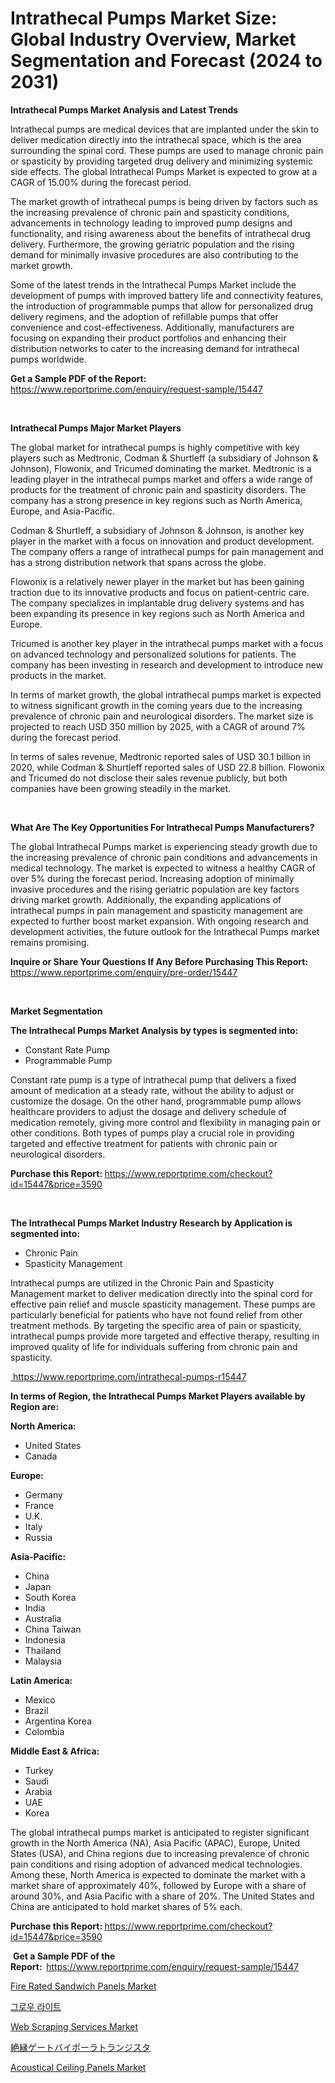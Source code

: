 <p><h1>Intrathecal Pumps Market Size: Global Industry Overview, Market Segmentation and Forecast (2024 to 2031)</h1></p><p><strong>Intrathecal Pumps Market Analysis and Latest Trends</strong></p>
<p><p>Intrathecal pumps are medical devices that are implanted under the skin to deliver medication directly into the intrathecal space, which is the area surrounding the spinal cord. These pumps are used to manage chronic pain or spasticity by providing targeted drug delivery and minimizing systemic side effects. The global Intrathecal Pumps Market is expected to grow at a CAGR of 15.00% during the forecast period.</p><p>The market growth of intrathecal pumps is being driven by factors such as the increasing prevalence of chronic pain and spasticity conditions, advancements in technology leading to improved pump designs and functionality, and rising awareness about the benefits of intrathecal drug delivery. Furthermore, the growing geriatric population and the rising demand for minimally invasive procedures are also contributing to the market growth.</p><p>Some of the latest trends in the Intrathecal Pumps Market include the development of pumps with improved battery life and connectivity features, the introduction of programmable pumps that allow for personalized drug delivery regimens, and the adoption of refillable pumps that offer convenience and cost-effectiveness. Additionally, manufacturers are focusing on expanding their product portfolios and enhancing their distribution networks to cater to the increasing demand for intrathecal pumps worldwide.</p></p>
<p><strong>Get a Sample PDF of the Report:&nbsp;</strong> <a href="https://www.reportprime.com/enquiry/request-sample/15447">https://www.reportprime.com/enquiry/request-sample/15447</a></p>
<p>&nbsp;</p>
<p><strong>Intrathecal Pumps Major Market Players</strong></p>
<p><p>The global market for intrathecal pumps is highly competitive with key players such as Medtronic, Codman & Shurtleff (a subsidiary of Johnson & Johnson), Flowonix, and Tricumed dominating the market. Medtronic is a leading player in the intrathecal pumps market and offers a wide range of products for the treatment of chronic pain and spasticity disorders. The company has a strong presence in key regions such as North America, Europe, and Asia-Pacific.</p><p>Codman & Shurtleff, a subsidiary of Johnson & Johnson, is another key player in the market with a focus on innovation and product development. The company offers a range of intrathecal pumps for pain management and has a strong distribution network that spans across the globe.</p><p>Flowonix is a relatively newer player in the market but has been gaining traction due to its innovative products and focus on patient-centric care. The company specializes in implantable drug delivery systems and has been expanding its presence in key regions such as North America and Europe.</p><p>Tricumed is another key player in the intrathecal pumps market with a focus on advanced technology and personalized solutions for patients. The company has been investing in research and development to introduce new products in the market.</p><p>In terms of market growth, the global intrathecal pumps market is expected to witness significant growth in the coming years due to the increasing prevalence of chronic pain and neurological disorders. The market size is projected to reach USD 350 million by 2025, with a CAGR of around 7% during the forecast period.</p><p>In terms of sales revenue, Medtronic reported sales of USD 30.1 billion in 2020, while Codman & Shurtleff reported sales of USD 22.8 billion. Flowonix and Tricumed do not disclose their sales revenue publicly, but both companies have been growing steadily in the market.</p></p>
<p>&nbsp;</p>
<p><strong>What Are The Key Opportunities For Intrathecal Pumps Manufacturers?</strong></p>
<p><p>The global Intrathecal Pumps market is experiencing steady growth due to the increasing prevalence of chronic pain conditions and advancements in medical technology. The market is expected to witness a healthy CAGR of over 5% during the forecast period. Increasing adoption of minimally invasive procedures and the rising geriatric population are key factors driving market growth. Additionally, the expanding applications of intrathecal pumps in pain management and spasticity management are expected to further boost market expansion. With ongoing research and development activities, the future outlook for the Intrathecal Pumps market remains promising.</p></p>
<p><strong>Inquire or Share Your Questions If Any Before Purchasing This Report:</strong> <a href="https://www.reportprime.com/enquiry/pre-order/15447">https://www.reportprime.com/enquiry/pre-order/15447</a></p>
<p>&nbsp;</p>
<p><strong>Market Segmentation</strong></p>
<p><strong>The Intrathecal Pumps Market Analysis by types is segmented into:</strong></p>
<p><ul><li>Constant Rate Pump</li><li>Programmable Pump</li></ul></p>
<p><p>Constant rate pump is a type of intrathecal pump that delivers a fixed amount of medication at a steady rate, without the ability to adjust or customize the dosage. On the other hand, programmable pump allows healthcare providers to adjust the dosage and delivery schedule of medication remotely, giving more control and flexibility in managing pain or other conditions. Both types of pumps play a crucial role in providing targeted and effective treatment for patients with chronic pain or neurological disorders.</p></p>
<p><strong>Purchase this Report:&nbsp;</strong><a href="https://www.reportprime.com/checkout?id=15447&price=3590">https://www.reportprime.com/checkout?id=15447&price=3590</a></p>
<p>&nbsp;</p>
<p><strong>The Intrathecal Pumps Market Industry Research by Application is segmented into:</strong></p>
<p><ul><li>Chronic Pain</li><li>Spasticity Management</li></ul></p>
<p><p>Intrathecal pumps are utilized in the Chronic Pain and Spasticity Management market to deliver medication directly into the spinal cord for effective pain relief and muscle spasticity management. These pumps are particularly beneficial for patients who have not found relief from other treatment methods. By targeting the specific area of pain or spasticity, intrathecal pumps provide more targeted and effective therapy, resulting in improved quality of life for individuals suffering from chronic pain and spasticity.</p></p>
<p><a href="https://www.reportprime.com/intrathecal-pumps-r15447">&nbsp;https://www.reportprime.com/intrathecal-pumps-r15447</a></p>
<p><strong>In terms of Region, the Intrathecal Pumps Market Players available by Region are:</strong></p>
<p>
    <p> <strong> North America: </strong>
        <ul>
            <li>United States</li>
            <li>Canada</li>
        </ul>
        </p> 
    <p> <strong> Europe: </strong>
        <ul>
            <li>Germany</li>
            <li>France</li>
            <li>U.K.</li>
            <li>Italy</li>
            <li>Russia</li>
        </ul>
        </p> 
    <p> <strong> Asia-Pacific: </strong>
        <ul>
            <li>China</li>
            <li>Japan</li>
            <li>South Korea</li>
            <li>India</li>
            <li>Australia</li>
            <li>China Taiwan</li>
            <li>Indonesia</li>
            <li>Thailand</li>
            <li>Malaysia</li>
        </ul>
        </p> 
    <p> <strong> Latin America: </strong>
        <ul>
            <li>Mexico</li>
            <li>Brazil</li>
            <li>Argentina Korea</li>
            <li>Colombia</li>
        </ul>
        </p> 
    <p> <strong> Middle East & Africa: </strong>
        <ul>
            <li>Turkey</li>
            <li>Saudi</li>
            <li>Arabia</li>
            <li>UAE</li>
            <li>Korea</li>
        </ul>
    </p>
    </p>
<p><p>The global intrathecal pumps market is anticipated to register significant growth in the North America (NA), Asia Pacific (APAC), Europe, United States (USA), and China regions due to increasing prevalence of chronic pain conditions and rising adoption of advanced medical technologies. Among these, North America is expected to dominate the market with a market share of approximately 40%, followed by Europe with a share of around 30%, and Asia Pacific with a share of 20%. The United States and China are anticipated to hold market shares of 5% each.</p></p>
<p><strong>Purchase this Report: </strong><a href="https://www.reportprime.com/checkout?id=15447&price=3590">https://www.reportprime.com/checkout?id=15447&price=3590</a></p>
<p>&nbsp;<strong>Get a Sample PDF of the Report:&nbsp;&nbsp;</strong><a href="https://www.reportprime.com/enquiry/request-sample/15447">https://www.reportprime.com/enquiry/request-sample/15447</a></p>
<p><strong></strong></p>
<p><p><a href="https://issuu.com/reportprime-2/docs/fire-rated-sandwich-panels-market-size-2030.pptx">Fire Rated Sandwich Panels Market</a></p><p><a href="https://medium.com/@rickymetzdvm/%EC%84%B1%EC%9E%A5-%EB%B9%9B-%EC%8B%9C%EC%9E%A5-%EC%8B%9C%EC%9E%A5-%EC%A0%90%EC%9C%A0%EC%9C%A8-%EC%8B%9C%EC%9E%A5-%EB%8F%99%ED%96%A5-%EB%B0%8F-%EB%AF%B8%EB%9E%98-%EC%84%B1%EC%9E%A5-%ED%83%90%EC%83%89-d99a0a4106c0">그로우 라이트</a></p><p><a href="https://github.com/kosella/Market-Research-Report-List-2/blob/main/web-scraping-services-market.md">Web Scraping Services Market</a></p><p><a href="https://medium.com/@wesleyeilly8796202/%E7%B5%B6%E7%B8%81%E9%96%89%E3%81%98%E8%BE%BC%E3%82%81%E3%83%90%E3%82%A4%E3%83%9D%E3%83%BC%E3%83%A9%E3%83%88%E3%83%A9%E3%83%B3%E3%82%B8%E3%82%B9%E3%82%BF-igbt-%E3%81%AE%E5%B8%82%E5%A0%B4%E5%8B%95%E5%90%91%E3%81%A8%E5%B8%82%E5%A0%B4%E5%88%86%E6%9E%90%E3%81%AF-2024%E5%B9%B4%E3%81%8B%E3%82%892031%E5%B9%B4%E3%81%BE%E3%81%A7%E3%81%AE%E6%9C%9F%E9%96%93%E3%81%AB%E4%BA%88%E6%B8%AC%E3%81%95%E3%82%8C%E3%81%A6%E3%81%84%E3%81%BE%E3%81%99-3cc120ae659c">絶縁ゲートバイポーラトランジスタ</a></p><p><a href="https://issuu.com/reportprime-2/docs/acoustical-ceiling-panels-market-size-2030.pptx">Acoustical Ceiling Panels Market</a></p></p>